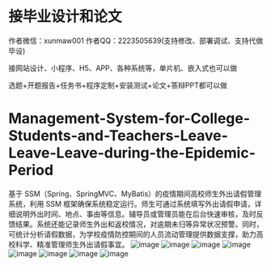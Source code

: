 # 接毕业设计和论文
作者微信：xunmaw001  作者QQ：2223505639(支持修改、部署调试、支持代做毕设)

接网站设计、小程序、H5、APP、各种系统等，单片机、嵌入式也可以做

选题+开题报告+任务书+程序定制+安装测试+论文+答辩PPT都可以做
# Management-System-for-College-Students-and-Teachers-Leave-Leave-Leave-during-the-Epidemic-Period
基于 SSM（Spring、SpringMVC、MyBatis）的疫情期间高校师生外出请假管理系统，利用 SSM 框架确保系统稳定运行。师生可通过系统填写外出请假申请，详细说明外出时间、地点、事由等信息。辅导员或管理员能在后台快速审核，及时反馈结果。系统还能记录师生外出和返校情况，对逾期未归等异常状况预警。同时，可统计分析请假数据，为学校疫情防控期间的人员流动管理提供数据支撑，助力高校科学、精准管理师生外出请假事宜。 
![image](https://github.com/user-attachments/assets/74d23f68-69f4-476b-9e4a-6875434e7922)
![image](https://github.com/user-attachments/assets/23acdb0a-efbd-4286-b1c2-9ca505e4ac3a)
![image](https://github.com/user-attachments/assets/43050851-652c-4e14-a144-cc5abc84262f)
![image](https://github.com/user-attachments/assets/138dfa6b-2002-44de-9efc-2398b81456d1)
![image](https://github.com/user-attachments/assets/bd97ca97-dfa1-40d4-8153-4c4de37c502a)
![image](https://github.com/user-attachments/assets/984fe217-d447-4cff-9a3d-8c45ebd1a19e)
![image](https://github.com/user-attachments/assets/1c172096-ae69-404e-94a3-eea61d311da7)
![image](https://github.com/user-attachments/assets/1b1b0ba3-025d-4082-ad37-a253cc9e7443)
